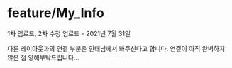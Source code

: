 # feature/My_Info

1차 업로드, 2차 수정 업로드 - 2021년 7월 31일

다른 레이아웃과의 연결 부분은 인태님께서 봐주신다고 합니다. 연결이 아직 완벽하지 않은 점 양해부탁드립니다...
